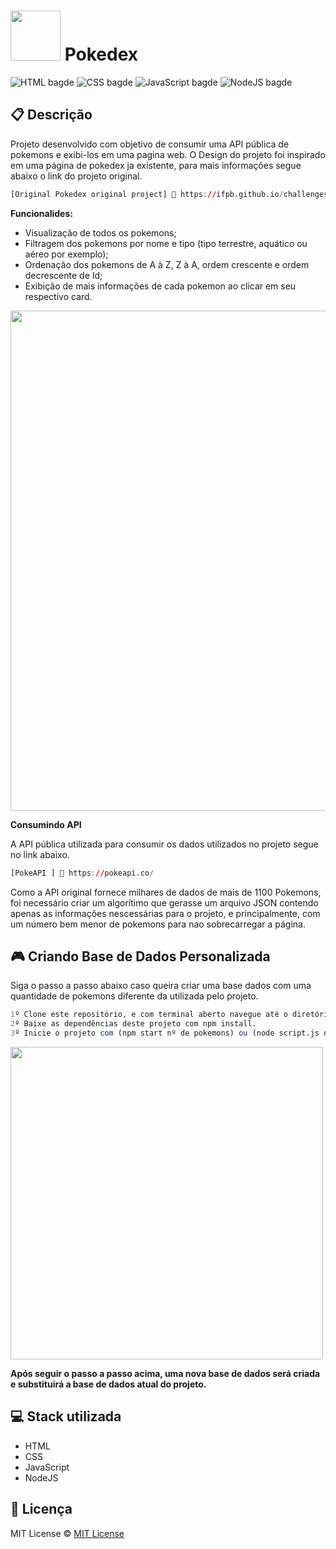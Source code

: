 <h1><img width="80px" height="80px" src="https://i.imgur.com/xCuEJI7.png"> Pokedex</h1>

![HTML bagde](https://img.shields.io/badge/html5-%23E34F26.svg?style=for-the-badge&logo=html5&logoColor=white)
![CSS bagde](https://img.shields.io/badge/css3-%231572B6.svg?style=for-the-badge&logo=css3&logoColor=white)
![JavaScript bagde](https://img.shields.io/badge/javascript-%23323330.svg?style=for-the-badge&logo=javascript&logoColor=%23F7DF1E)
![NodeJS bagde](https://img.shields.io/badge/node.js-6DA55F?style=for-the-badge&logo=node.js&logoColor=white)

## 📋 Descrição

Projeto desenvolvido com objetivo de consumir uma API pública de pokemons e exibi-los em uma pagina web. O Design do projeto foi inspirado em uma página de pokedex ja existente, para mais informações segue abaixo o link do projeto original.

```r
[Original Pokedex original project] 🔗 https://ifpb.github.io/challenges/web/front-end/js/pokedex/
```

**Funcionalides:**

-   Visualização de todos os pokemons;
-   Filtragem dos pokemons por nome e tipo (tipo terrestre, aquático ou aéreo por exemplo);
-   Ordenação dos pokemons de A à Z, Z à A, ordem crescente e ordem decrescente de Id;
-   Exibição de mais informações de cada pokemon ao clicar em seu respectivo card.

<img width="800px" src="https://user-images.githubusercontent.com/105606295/192077415-407f9c89-ba61-40f2-b117-1ca207a651d6.png">

**Consumindo API**

A API pública utilizada para consumir os dados utilizados no projeto segue no link abaixo.

```r
[PokeAPI ] 🔗 https://pokeapi.co/
```

Como a API original fornece milhares de dados de mais de 1100 Pokemons, foi necessário criar um algorítimo que gerasse um arquivo JSON contendo apenas as informações nescessárias para o projeto, e principalmente, com um número bem menor de pokemons para nao sobrecarregar a página.

## 🎮 Criando Base de Dados Personalizada

Siga o passo a passo abaixo caso queira criar uma base dados com uma quantidade de pokemons diferente da utilizada pelo projeto.

```r
1º Clone este repositório, e com terminal aberto navegue até o diretório deste projeto.
2º Baixe as dependências deste projeto com npm install.
3º Inicie o projeto com (npm start nº de pokemons) ou (node script.js nº de pokemons).
```

<img width="500px" src="https://user-images.githubusercontent.com/105606295/192077554-6c733252-55f3-45d8-9180-4eb83be6b6c9.png">

**Após seguir o passo a passo acima, uma nova base de dados será criada e substituirá a base de dados atual do projeto.**

## 💻 Stack utilizada

-   HTML
-   CSS
-   JavaScript
-   NodeJS

## 📝 Licença

MIT License © [MIT License ](./LICENSE)
